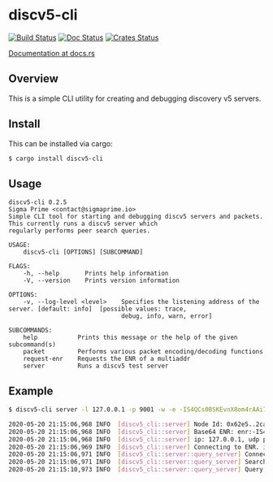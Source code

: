 discv5-cli
============

[![Build Status]][Build Link] [![Doc Status]][Doc Link] [![Crates
Status]][Crates Link]

[Build Status]: https://github.com/AgeManning/discv5-cli/workflows/build/badge.svg?branch=master
[Build Link]: https://github.com/AgeManning/discv5-cli/actions
[Doc Status]: https://docs.rs/discv5-cli/badge.svg
[Doc Link]: https://docs.rs/discv5-cli
[Crates Status]: https://img.shields.io/crates/v/discv5-cli.svg
[Crates Link]: https://crates.io/crates/discv5-cli

[Documentation at docs.rs](https://docs.rs/discv5-cli)

## Overview

This is a simple CLI utility for creating and debugging discovery v5 servers.

## Install

This can be installed via cargo:

```bash
$ cargo install discv5-cli
```

## Usage

```
discv5-cli 0.2.5
Sigma Prime <contact@sigmaprime.io>
Simple CLI tool for starting and debugging discv5 servers and packets. This currently runs a discv5 server which
regularly performs peer search queries.

USAGE:
    discv5-cli [OPTIONS] [SUBCOMMAND]

FLAGS:
    -h, --help       Prints help information
    -V, --version    Prints version information

OPTIONS:
    -v, --log-level <level>    Specifies the listening address of the server. [default: info]  [possible values: trace,
                               debug, info, warn, error]

SUBCOMMANDS:
    help           Prints this message or the help of the given subcommand(s)
    packet         Performs various packet encoding/decoding functions
    request-enr    Requests the ENR of a multiaddr
    server         Runs a discv5 test server
```

## Example

```bash
$ discv5-cli server -l 127.0.0.1 -p 9001 -w -e -IS4QCs0BSKEvnX8om4rAAi7D2p2lwQ7LVpAeESY2ikm1b5dBOqJC7istWMVg06dy-I09C8NuZdodEFNxIiiolWwSWkBgmlkgnY0gmlwhH8AAAGJc2VjcDI1NmsxoQPKY0yuDUmstAHYpMa2_oxVtw0RW_QAdpzBQA8yWM0xOIN1ZHCCIyg

2020-05-20 21:15:06,968 INFO  [discv5_cli::server] Node Id: 0x62e5..2ca7
2020-05-20 21:15:06,968 INFO  [discv5_cli::server] Base64 ENR: enr:-IS4QKzeZIMc6NtdIYGTQvo0Q2Aw0NicbQrW7zArKWU6iNebWMuBTjJnes8nBJ-wAua-W6XNatKBHrNhxFcaUSysVJwBgmlkgnY0gmlwhH8AAAGJc2VjcDI1NmsxoQIAN7xJ9ce7O7iw-dFrlOzj4sC1Y0Gvic5hb5Rxfs4Xt4N1ZHCCIyk
2020-05-20 21:15:06,968 INFO  [discv5_cli::server] ip: 127.0.0.1, udp port:9001
2020-05-20 21:15:06,969 INFO  [discv5_cli::server] Connecting to ENR. ip: Some(127.0.0.1), udp_port: Some(9000),  tcp_port: None
2020-05-20 21:15:06,971 INFO  [discv5_cli::server::query_server] Connected Peers: 0
2020-05-20 21:15:06,971 INFO  [discv5_cli::server::query_server] Searching for peers...
2020-05-20 21:15:10,973 INFO  [discv5_cli::server::query_server] Query Completed. No peers found.
```

